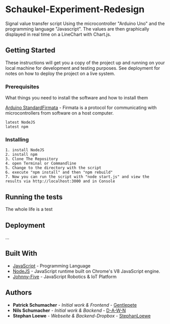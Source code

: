 # Schaukel-Experiment-Redesign

Signal value transfer script Using the microcontroller "Arduino Uno" and the programming language "Javascript". The values are then graphically displayed in real time on a LineChart with Chart.js.

## Getting Started

These instructions will get you a copy of the project up and running on your local machine for development and testing purposes. See deployment for notes on how to deploy the project on a live system.

### Prerequisites

What things you need to install the software and how to install them

[Arduino StandardFirmata](https://github.com/firmata/arduino) - Firmata is a protocol for communicating with microcontrollers from software on a host computer. 

```
latest NodeJS
latest npm
```

### Installing

```
1. install NodeJS
2. install npm
3. Clone The Repository
4. open Terminal or Commandline 
5. Change to the directory with the script
6. execute "npm install" and then "npm rebuild"
7. Now you can run the script with "node start.js" and view the results via http://localhost:3000 and in Console
```

## Running the tests

The whole life is a test

## Deployment

...

## Built With

* [JavaScript](https://www.javascript.com/) - Programming Language
* [NodeJS](https://nodejs.org/) - JavaScript runtime built on Chrome's V8 JavaScript engine.
* [Johnny-Five](https://github.com/rwaldron/johnny-five/wiki/Getting-Started) - JavaScript Robotics & IoT Platform



## Authors

* **Patrick Schumacher** - *Initial work & Frontend* - [Gentlepete](https://github.com/Gentlepete)
* **Nils Schumacher** - *Initial work & Backend* - [D-A-W-N](https://github.com/D-A-W-N)
* **Stephan Loewe** - *Webseite & Backend-Dropbox* - [StephanLoewe](https://github.com/StephanLoewe)
